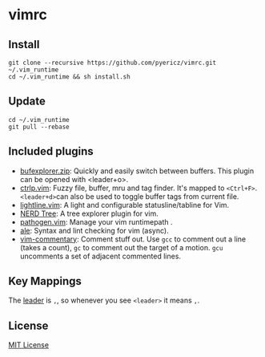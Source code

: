 # vimrc

## Install
```
git clone --recursive https://github.com/pyericz/vimrc.git ~/.vim_runtime
cd ~/.vim_runtime && sh install.sh
```

## Update
```
cd ~/.vim_runtime
git pull --rebase
```

## Included plugins
* [bufexplorer.zip](https://github.com/vim-scripts/bufexplorer.zip): Quickly and easily switch between buffers. This plugin can be opened with <leader+o>.
* [ctrlp.vim](https://github.com/ctrlpvim/ctrlp.vim): Fuzzy file, buffer, mru and tag finder. It's mapped to `<Ctrl+F>`. `<leader+d>`can also be used to toggle buffer tags from current file.
* [lightline.vim](https://github.com/itchyny/lightline.vim): A light and configurable statusline/tabline for Vim.
* [NERD Tree](https://github.com/scrooloose/nerdtree): A tree explorer plugin for vim.
* [pathogen.vim](https://github.com/tpope/vim-pathogen): Manage your vim runtimepath .
* [ale](https://github.com/w0rp/ale): Syntax and lint checking for vim (async).
* [vim-commentary](https://github.com/tpope/vim-commentary): Comment stuff out.  Use `gcc` to comment out a line (takes a count), `gc` to comment out the target of a motion. `gcu` uncomments a set of adjacent commented lines.


## Key Mappings

The [leader](http://learnvimscriptthehardway.stevelosh.com/chapters/06.html#leader) is `,`, so whenever you see `<leader>` it means `,`.

## License
[MIT License](https://github.com/pyericz/vimrc/blob/master/LICENSE)
